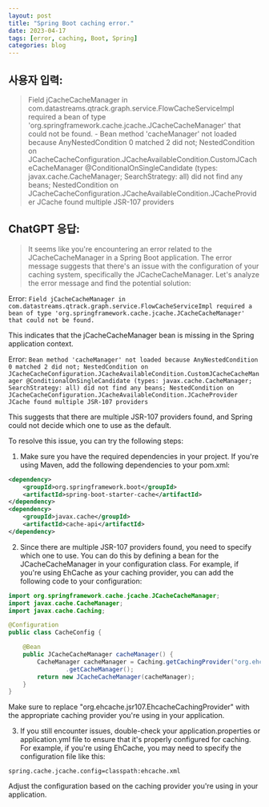 ```yaml
---
layout: post
title: "Spring Boot caching error."
date: 2023-04-17
tags: [error, caching, Boot, Spring]
categories: blog
---
```


## 사용자 입력:
> Field jCacheCacheManager in com.datastreams.qtrack.graph.service.FlowCacheServiceImpl required a bean of type 'org.springframework.cache.jcache.JCacheCacheManager' that could not be found.
        - Bean method 'cacheManager' not loaded because AnyNestedCondition 0 matched 2 did not; NestedCondition on JCacheCacheConfiguration.JCacheAvailableCondition.CustomJCacheCacheManager @ConditionalOnSingleCandidate (types: javax.cache.CacheManager; SearchStrategy: all) did not find any beans; NestedCondition on JCacheCacheConfiguration.JCacheAvailableCondition.JCacheProvider JCache found multiple JSR-107 providers


## ChatGPT 응답:
> It seems like you're encountering an error related to the JCacheCacheManager in a Spring Boot application. The error message suggests that there's an issue with the configuration of your caching system, specifically the JCacheCacheManager. Let's analyze the error message and find the potential solution:

Error:
`Field jCacheCacheManager in com.datastreams.qtrack.graph.service.FlowCacheServiceImpl required a bean of type 'org.springframework.cache.jcache.JCacheCacheManager' that could not be found.`

This indicates that the jCacheCacheManager bean is missing in the Spring application context.

Error:
`Bean method 'cacheManager' not loaded because AnyNestedCondition 0 matched 2 did not; NestedCondition on JCacheCacheConfiguration.JCacheAvailableCondition.CustomJCacheCacheManager @ConditionalOnSingleCandidate (types: javax.cache.CacheManager; SearchStrategy: all) did not find any beans; NestedCondition on JCacheCacheConfiguration.JCacheAvailableCondition.JCacheProvider JCache found multiple JSR-107 providers`

This suggests that there are multiple JSR-107 providers found, and Spring could not decide which one to use as the default.

To resolve this issue, you can try the following steps:

1. Make sure you have the required dependencies in your project. If you're using Maven, add the following dependencies to your pom.xml:

```xml
<dependency>
    <groupId>org.springframework.boot</groupId>
    <artifactId>spring-boot-starter-cache</artifactId>
</dependency>
<dependency>
    <groupId>javax.cache</groupId>
    <artifactId>cache-api</artifactId>
</dependency>
```

2. Since there are multiple JSR-107 providers found, you need to specify which one to use. You can do this by defining a bean for the JCacheCacheManager in your configuration class. For example, if you're using EhCache as your caching provider, you can add the following code to your configuration:

```java
import org.springframework.cache.jcache.JCacheCacheManager;
import javax.cache.CacheManager;
import javax.cache.Caching;

@Configuration
public class CacheConfig {

    @Bean
    public JCacheCacheManager cacheManager() {
        CacheManager cacheManager = Caching.getCachingProvider("org.ehcache.jsr107.EhcacheCachingProvider")
                .getCacheManager();
        return new JCacheCacheManager(cacheManager);
    }
}
```

Make sure to replace "org.ehcache.jsr107.EhcacheCachingProvider" with the appropriate caching provider you're using in your application.

3. If you still encounter issues, double-check your application.properties or application.yml file to ensure that it's properly configured for caching. For example, if you're using EhCache, you may need to specify the configuration file like this:

```
spring.cache.jcache.config=classpath:ehcache.xml
```

Adjust the configuration based on the caching provider you're using in your application.

